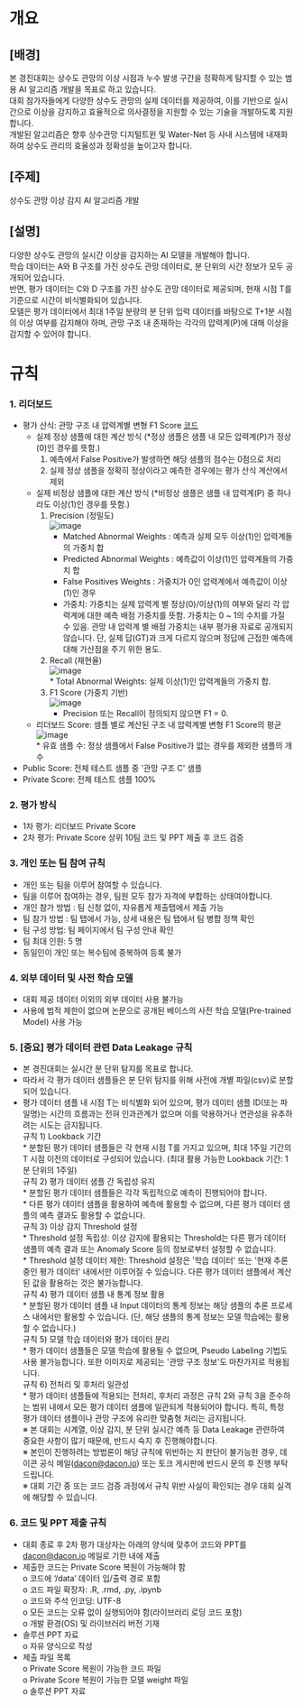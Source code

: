 # 개요
## [배경]
본 경진대회는 상수도 관망의 이상 시점과 누수 발생 구간을 정확하게 탐지할 수 있는 범용 AI 알고리즘 개발을 목표로 하고 있습니다.  
대회 참가자들에게 다양한 상수도 관망의 실제 데이터를 제공하여, 이를 기반으로 실시간으로 이상을 감지하고 효율적으로 의사결정을 지원할 수 있는 기술을 개발하도록 지원합니다.  
개발된 알고리즘은 향후 상수관망 디지털트윈 및 Water-Net 등 사내 시스템에 내재화하여 상수도 관리의 효율성과 정확성을 높이고자 합니다.  
## [주제]  
상수도 관망 이상 감지 AI 알고리즘 개발  
## [설명]  
다양한 상수도 관망의 실시간 이상을 감지하는 AI 모델을 개발해야 합니다.  
학습 데이터는 A와 B 구조를 가진 상수도 관망 데이터로, 분 단위의 시간 정보가 모두 공개되어 있습니다.  
반면, 평가 데이터는 C와 D 구조를 가진 상수도 관망 데이터로 제공되며, 현재 시점 T를 기준으로 시간이 비식별화되어 있습니다.  
모델은 평가 데이터에서 최대 1주일 분량의 분 단위 입력 데이터를 바탕으로 T+1분 시점의 이상 여부를 감지해야 하며, 관망 구조 내 존재하는 각각의 압력계(P)에 대해 이상을 감지할 수 있어야 합니다.  
# 규칙  
### 1. 리더보드  
* 평가 산식: 관망 구조 내 압력계별 변형 F1 Score [코드](https://github.com/SpectraNeura/WaterNetAI/blob/main/%ED%8F%89%EA%B0%80_Metric.ipynb)  
	* 실제 정상 샘플에 대한 계산 방식 (*정상 샘플은 샘플 내 모든 압력계(P)가 정상(0)인 경우를 뜻함.)    
		1) 예측에서 False Positive가 발생하면 해당 샘플의 점수는 0점으로 처리  
   		2) 실제 정상 샘플을 정확히 정상이라고 예측한 경우에는 평가 산식 계산에서 제외  
   	* 실제 비정상 샘플에 대한 계산 방식 (*비정상 샘플은 샘플 내 압력계(P) 중 하나라도 이상(1)인 경우를 뜻함.)  
		1) Precision (정밀도)     
			![image](https://github.com/user-attachments/assets/e0fa4218-6937-4dc5-a45f-48de807afca6)  
			* Matched Abnormal Weights : 예측과 실제 모두 이상(1)인 압력계들의 가중치 합  
			* Predicted Abnormal Weights : 예측값이 이상(1)인 압력계들의 가중치 합  
			* False Positives Weights : 가중치가 0인 압력계에서 예측값이 이상(1)인 경우  
  			* 가중치: 가중치는 실제 압력계 별 정상(0)/이상(1)의 여부와 달리 각 압력계에 대한 예측 배점 가중치를 뜻함. 가중치는 0 ~ 1의 수치를 가질 수 있음. 관망 내 압력계 별 배점 가중치는 내부 평가용 자료로 공개되지 않습니다. 단, 실제 답(GT)과 크게 다르지 않으며 정답에 근접한 예측에 대해 가산점을 주기 위한 용도.  
		2) Recall (재현율)  
			![image](https://github.com/user-attachments/assets/f935d87a-07f2-4e75-a9a1-82d848193cd7)     
     			* Total Abnormal Weights: 실제 이상(1)인 압력계들의 가중치 합.  
	   	3) F1 Score (가중치 기반)  
			![image](https://github.com/user-attachments/assets/d723091b-13e6-4a57-8c0e-e0fe21876225)  
			* Precision 또는 Recall이 정의되지 않으면 F1 = 0.  
	* 리더보드 Score: 샘플 별로 계산된 구조 내 압력계별 변형 F1 Score의 평균  
			![image](https://github.com/user-attachments/assets/7c33321a-4d61-418f-a3e3-84e9525f2cf1)  
    			* 유효 샘플 수: 정상 샘플에서 False Positive가 없는 경우를 제외한 샘플의 개수  
* Public Score: 전체 테스트 샘플 중 '관망 구조 C' 샘플  
* Private Score: 전체 테스트 샘플 100%  
### 2. 평가 방식
* 1차 평가: 리더보드 Private Score  
* 2차 평가: Private Score 상위 10팀 코드 및 PPT 제출 후 코드 검증  
### 3. 개인 또는 팀 참여 규칙  
* 개인 또는 팀을 이루어 참여할 수 있습니다.  
* 팀을 이루어 참여하는 경우, 팀원 모두 참가 자격에 부합하는 상태여야합니다.  
* 개인 참가 방법 : 팀 신청 없이, 자유롭게 제출탭에서 제출 가능  
* 팀 참가 방법 : 팀 탭에서 가능, 상세 내용은 팀 탭에서 팀 병합 정책 확인  
* 팀 구성 방법: 팀 페이지에서 팀 구성 안내 확인  
* 팀 최대 인원: 5 명  
* 동일인이 개인 또는 복수팀에 중복하여 등록 불가  
### 4. 외부 데이터 및 사전 학습 모델  
* 대회 제공 데이터 이외의 외부 데이터 사용 불가능  
* 사용에 법적 제한이 없으며 논문으로 공개된 베이스의 사전 학습 모델(Pre-trained Model) 사용 가능  
### 5. [중요] 평가 데이터 관련 Data Leakage 규칙  
* 본 경진대회는 실시간 분 단위 탐지를 목표로 합니다.  
* 따라서 각 평가 데이터 샘플들은 분 단위 탐지를 위해 사전에 개별 파일(csv)로 분할되어 있습니다.  
* 평가 데이터 샘플 내 시점 T는 비식별화 되어 있으며, 평가 데이터 샘플 ID(또는 파일명)는 시간의 흐름과는 전혀 인과관계가 없으며 이를 악용하거나 연관성을 유추하려는 시도는 금지됩니다.  
	규칙 1) Lookback 기간  
		* 분할된 평가 데이터 샘플들은 각 현재 시점 T를 가지고 있으며, 최대 1주일 기간의 T 시점 이전의 데이터로 구성되어 있습니다. (최대 활용 가능한 Lookback 기간: 1분 단위의 1주일)  
	규칙 2) 평가 데이터 샘플 간 독립성 유지  
		* 분할된 평가 데이터 샘플들은 각각 독립적으로 예측이 진행되어야 합니다.  
		* 다른 평가 데이터 샘플을 활용하여 예측에 활용할 수 없으며, 다른 평가 데이터 샘플의 예측 결과도 활용할 수 없습니다.  
	규칙 3) 이상 감지 Threshold 설정  
		* Threshold 설정 독립성: 이상 감지에 활용되는 Threshold는 다른 평가 데이터 샘플의 예측 결과 또는 Anomaly Score 등의 정보로부터 설정할 수 없습니다.  
		* Threshold 설정 데이터 제한: Threshold 설정은 '학습 데이터' 또는 '현재 추론 중인 평가 데이터' 내에서만 이루어질 수 있습니다. 다른 평가 데이터 샘플에서 계산된 값을 활용하는 것은 불가능합니다.  
	규칙 4) 평가 데이터 샘플 내 통계 정보 활용  
		* 분할된 평가 데이터 샘플 내 Input 데이터의 통계 정보는 해당 샘플의 추론 프로세스 내에서만 활용할 수 있습니다. (단, 해당 샘플의 통계 정보는 모델 학습에는 활용할 수 없습니다.)  
	규칙 5) 모델 학습 데이터와 평가 데이터 분리  
		* 평가 데이터 샘플들은 모델 학습에 활용될 수 없으며, Pseudo Labeling 기법도 사용 불가능합니다. 또한 이미지로 제공되는 '관망 구조 정보'도 마찬가지로 적용됩니다.  
	규칙 6) 전처리 및 후처리 일관성  
		* 평가 데이터 샘플들에 적용되는 전처리, 후처리 과정은 규칙 2와 규칙 3을 준수하는 범위 내에서 모든 평가 데이터 샘플에 일관되게 적용되어야 합니다. 특히, 특정 평가 데이터 샘플이나 관망 구조에 유리한 맞춤형 처리는 금지됩니다.  
※ 본 대회는 시계열, 이상 감지, 분 단위 실시간 예측 등 Data Leakage 관련하여 중요한 사항이 많기 때문에, 반드시 숙지 후 진행해야합니다.  
※ 본인이 진행하려는 방법론이 해당 규칙에 위반하는 지 판단이 불가능한 경우, 데이콘 공식 메일(dacon@dacon.io) 또는 토크 게시판에 반드시 문의 후 진행 부탁드립니다.  
※ 대회 기간 중 또는 코드 검증 과정에서 규칙 위반 사실이 확인되는 경우 대회 실격에 해당할 수 있습니다.  
### 6. 코드 및 PPT 제출 규칙  
* 대회 종료 후 2차 평가 대상자는 아래의 양식에 맞추어 코드와 PPT를 dacon@dacon.io 메일로 기한 내에 제출  
* 제출한 코드는 Private Score 복원이 가능해야 함  
 	o  코드에 ‘/data’ 데이터 입/출력 경로 포함  
	o  코드 파일 확장자: .R, .rmd, .py, .ipynb  
	o  코드와 주석 인코딩: UTF-8  
  	o  모든 코드는 오류 없이 실행되어야 함(라이브러리 로딩 코드 포함)  
	o  개발 환경(OS) 및 라이브러리 버전 기재  
* 솔루션 PPT 자료  
   	o 자유 양식으로 작성  
* 제출 파일 목록  
   	o Private Score 복원이 가능한 코드 파일  
   	o Private Score 복원이 가능한 모델 weight 파일  
   	o 솔루션 PPT 자료  

